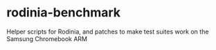 rodinia-benchmark
=================

Helper scripts for Rodinia, and patches to make test suites work on the Samsung Chromebook ARM
